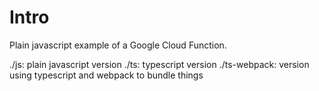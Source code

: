# Intro

Plain javascript example of a Google Cloud Function.

./js: plain javascript version
./ts: typescript version
./ts-webpack: version using typescript and webpack to bundle things
